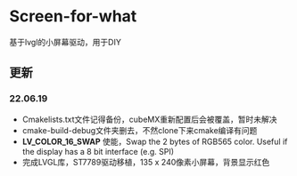 # Screen-for-what
基于lvgl的小屏幕驱动，用于DIY  

## 更新
### 22.06.19 
- Cmakelists.txt文件记得备份，cubeMX重新配置后会被覆盖，暂时未解决
- cmake-build-debug文件夹删去，不然clone下来cmake编译有问题
- **LV_COLOR_16_SWAP** 使能，Swap the 2 bytes of RGB565 color. Useful if the display has a 8 bit interface (e.g. SPI)  
- 完成LVGL库，ST7789驱动移植，135 x 240像素小屏幕，背景显示红色

